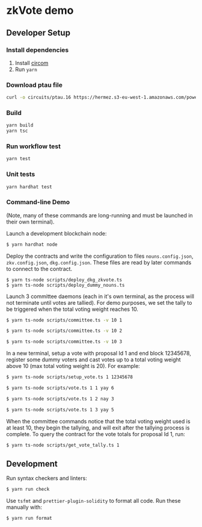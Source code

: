 zkVote demo
===========

## Developer Setup

### Install dependencies

1. Install [circom](https://docs.circom.io/getting-started/installation/)
2. Run `yarn`

### Download ptau file
```sh
curl -o circuits/ptau.16 https://hermez.s3-eu-west-1.amazonaws.com/powersOfTau28_hez_final_16.ptau
```

### Build

```sh
yarn build
yarn tsc
```

### Run workflow test

```sh
yarn test
```

### Unit tests

```sh
yarn hardhat test
```

### Command-line Demo

(Note, many of these commands are long-running and must be launched in their
own terminal).

Launch a development blockchain node:
```sh
$ yarn hardhat node
```

Deploy the contracts and write the configuration to files `nouns.config.json`, `zkv.config.json`, `dkg.config.json`.
These files are read by later commands to connect to the contract.

```console
$ yarn ts-node scripts/deploy_dkg_zkvote.ts
$ yarn ts-node scripts/deploy_dummy_nouns.ts
```

Launch 3 committee daemons (each in it's own terminal, as the process will not
terminate until votes are tallied).  For demo purposes, we set the tally to be
triggered when the total voting weight reaches 10.

```sh
$ yarn ts-node scripts/committee.ts -v 10 1
```
```sh
$ yarn ts-node scripts/committee.ts -v 10 2
```
```sh
$ yarn ts-node scripts/committee.ts -v 10 3
```

In a new terminal, setup a vote with proposal Id 1 and end block 12345678, register some dummy voters and cast votes up to a total voting weight above 10
(max total voting weight is 20).  For example:
```sh
$ yarn ts-node scripts/setup_vote.ts 1 12345678
```

```sh
$ yarn ts-node scripts/vote.ts 1 1 yay 6
```
```sh
$ yarn ts-node scripts/vote.ts 1 2 nay 3
```
```sh
$ yarn ts-node scripts/vote.ts 1 3 yay 5
```

When the committee commands notice that the total voting weight used is at
least 10, they begin the tallying, and will exit after the tallying process is
complete.  To query the contract for the vote totals for proposal Id 1, run:

```sh
$ yarn ts-node scripts/get_vote_tally.ts 1
```

## Development

Run syntax checkers and linters:
```sh
$ yarn run check
```

Use `tsfmt` and `prettier-plugin-solidity` to format all code.  Run these manually with:
```sh
$ yarn run format
```
